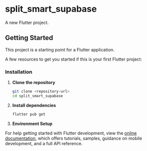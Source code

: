 # split_smart_supabase

A new Flutter project.

## Getting Started

This project is a starting point for a Flutter application.

A few resources to get you started if this is your first Flutter project:

### Installation

1. **Clone the repository**

   ```bash
   git clone <repository-url>
   cd split_smart_supabase
   ```

2. **Install dependencies**

   ```bash
   flutter pub get
   ```

3. **Environment Setup**

For help getting started with Flutter development, view the
[online documentation](https://docs.flutter.dev/), which offers tutorials,
samples, guidance on mobile development, and a full API reference.
